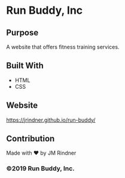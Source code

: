# Run Buddy, Inc

## Purpose
A website that offers fitness training services. 

## Built With
* HTML
* CSS

## Website
https://jrindner.github.io/run-buddy/

## Contribution
Made with ❤️ by JM Rindner

### ©️2019 Run Buddy, Inc. 
